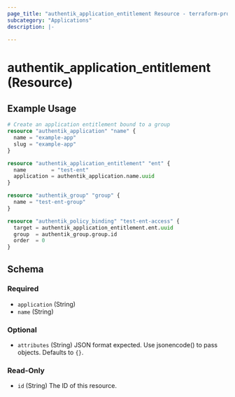 ```yaml
---
page_title: "authentik_application_entitlement Resource - terraform-provider-authentik"
subcategory: "Applications"
description: |-
  
---
```


# authentik_application_entitlement (Resource)



## Example Usage

```terraform
# Create an application entitlement bound to a group
resource "authentik_application" "name" {
  name = "example-app"
  slug = "example-app"
}

resource "authentik_application_entitlement" "ent" {
  name        = "test-ent"
  application = authentik_application.name.uuid
}

resource "authentik_group" "group" {
  name = "test-ent-group"
}

resource "authentik_policy_binding" "test-ent-access" {
  target = authentik_application_entitlement.ent.uuid
  group  = authentik_group.group.id
  order  = 0
}
```

<!-- schema generated by tfplugindocs -->
## Schema

### Required

- `application` (String)
- `name` (String)

### Optional

- `attributes` (String) JSON format expected. Use jsonencode() to pass objects. Defaults to `{}`.

### Read-Only

- `id` (String) The ID of this resource.
